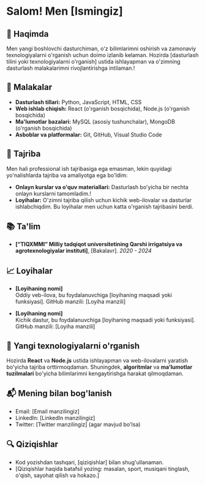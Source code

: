 # Salom! Men [Ismingiz]

## 📖 Haqimda

Men yangi boshlovchi dasturchiman, o'z bilimlarimni oshirish va zamonaviy texnologiyalarni o'rganish uchun doimo izlanib kelaman. Hozirda [dasturlash tilini yoki texnologiyalarni o'rganish] ustida ishlayapman va o'zimning dasturlash malakalarimni rivojlantirishga intilaman.!

## 🔧 Malakalar

- **Dasturlash tillari:** Python, JavaScript, HTML, CSS
- **Web ishlab chiqish:** React (o'rganish bosqichida), Node.js (o'rganish bosqichida)
- **Ma'lumotlar bazalari:** MySQL (asosiy tushunchalar), MongoDB (o'rganish bosqichida)
- **Asboblar va platformalar:** Git, GitHub, Visual Studio Code

## 💼 Tajriba

Men hali professional ish tajribasiga ega emasman, lekin quyidagi yo'nalishlarda tajriba va amaliyotga ega bo'ldim:

- **Onlayn kurslar va o'quv materiallari:** Dasturlash bo'yicha bir nechta onlayn kurslarni tamomladim.! 
- **Loyihalar:** O'zimni tajriba qilish uchun kichik web-ilovalar va dasturlar ishlabchiqdim. Bu loyihalar men uchun katta o'rganish tajribasini berdi.

## 📚 Ta'lim

- **[“TIQXMMI” Milliy tadqiqot universitetining Qarshi irrigatsiya va agrotexnologiyalar instituti]**, [Bakalavr]. 
  *2020 - 2024*  
 

## 📈 Loyihalar

- **[Loyihaning nomi]**  
  Oddiy veb-ilova, bu foydalanuvchiga [loyihaning maqsadi yoki funksiyasi]. GitHub manzili: [Loyiha manzili]
  
- **[Loyihaning nomi]**  
  Kichik dastur, bu foydalanuvchiga [loyihaning maqsadi yoki funksiyasi]. GitHub manzili: [Loyiha manzili]

## 🌱 Yangi texnologiyalarni o'rganish

Hozirda **React** va **Node.js** ustida ishlayapman va web-ilovalarni yaratish bo'yicha tajriba orttirmoqdaman. Shuningdek, **algoritmlar** va **ma'lumotlar tuzilmalari** bo'yicha bilimlarimni kengaytirishga harakat qilmoqdaman.

## 📬 Mening bilan bog'lanish

- Email: [Email manzilingiz]
- LinkedIn: [LinkedIn manzilingiz]
- Twitter: [Twitter manzilingiz] (agar mavjud bo'lsa)

## 🔍 Qiziqishlar

- Kod yozishdan tashqari, [qiziqishlar] bilan shug'ullanaman.
- [Qiziqishlar haqida batafsil yozing: masalan, sport, musiqani tinglash, o'qish, sayohat qilish va hokazo.]

